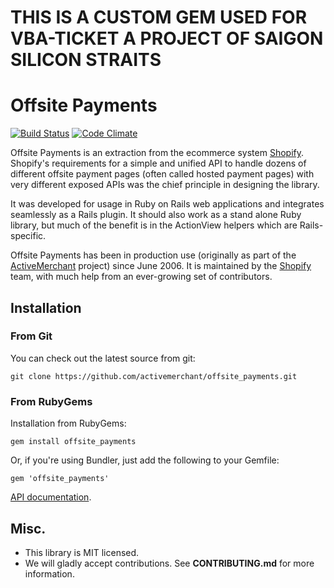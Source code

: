 # THIS IS A CUSTOM GEM USED FOR VBA-TICKET A PROJECT OF SAIGON SILICON STRAITS

# Offsite Payments
[![Build Status](https://travis-ci.org/activemerchant/offsite_payments.svg?branch=master)](https://travis-ci.org/activemerchant/offsite_payments)
[![Code Climate](https://codeclimate.com/github/activemerchant/offsite_payments/badges/gpa.svg)](https://codeclimate.com/github/activemerchant/offsite_payments)

Offsite Payments is an extraction from the ecommerce system [Shopify](http://www.shopify.com). Shopify's requirements for a simple and unified API to handle dozens of different offsite payment pages (often called hosted payment pages) with very different exposed APIs was the chief principle in designing the library.

It was developed for usage in Ruby on Rails web applications and integrates seamlessly
as a Rails plugin. It should also work as a stand alone Ruby library, but much of the benefit is in the ActionView helpers which are Rails-specific.

Offsite Payments has been in production use (originally as part of the [ActiveMerchant](https://github.com/activemerchant/active_merchant) project) since June 2006. It is maintained by the [Shopify](http://www.shopify.com) team, with much help from an ever-growing set of contributors.

## Installation

### From Git

You can check out the latest source from git:

    git clone https://github.com/activemerchant/offsite_payments.git

### From RubyGems

Installation from RubyGems:

    gem install offsite_payments

Or, if you're using Bundler, just add the following to your Gemfile:

    gem 'offsite_payments'

[API documentation](http://www.rubydoc.info/github/activemerchant/offsite_payments/master).

## Misc.

- This library is MIT licensed.
- We will gladly accept contributions. See **CONTRIBUTING.md** for more information.

